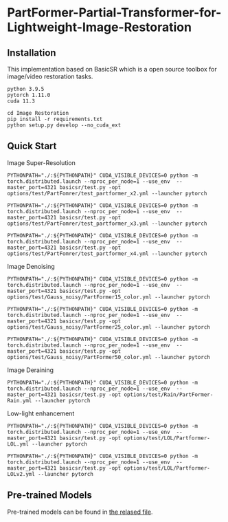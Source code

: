 # PartFormer-Partial-Transformer-for-Lightweight-Image-Restoration

## Installation
This implementation based on BasicSR which is a open source toolbox for image/video restoration tasks.

```
python 3.9.5
pytorch 1.11.0
cuda 11.3
```

```
cd Image Restoration
pip install -r requirements.txt
python setup.py develop --no_cuda_ext
```
## Quick Start
Image Super-Resolution
```
PYTHONPATH="./:${PYTHONPATH}" CUDA_VISIBLE_DEVICES=0 python -m torch.distributed.launch --nproc_per_node=1 --use_env  --master_port=4321 basicsr/test.py -opt options/test/PartFomrer/test_partformer_x2.yml --launcher pytorch 
```
```
PYTHONPATH="./:${PYTHONPATH}" CUDA_VISIBLE_DEVICES=0 python -m torch.distributed.launch --nproc_per_node=1 --use_env  --master_port=4321 basicsr/test.py -opt options/test/PartFomrer/test_partformer_x3.yml --launcher pytorch 
```
```
PYTHONPATH="./:${PYTHONPATH}" CUDA_VISIBLE_DEVICES=0 python -m torch.distributed.launch --nproc_per_node=1 --use_env  --master_port=4321 basicsr/test.py -opt options/test/PartFomrer/test_partformer_x4.yml --launcher pytorch 
```
Image Denoising
```
PYTHONPATH="./:${PYTHONPATH}" CUDA_VISIBLE_DEVICES=0 python -m torch.distributed.launch --nproc_per_node=1 --use_env  --master_port=4321 basicsr/test.py -opt options/test/Gauss_noisy/PartFormer15_color.yml --launcher pytorch 
```
```
PYTHONPATH="./:${PYTHONPATH}" CUDA_VISIBLE_DEVICES=0 python -m torch.distributed.launch --nproc_per_node=1 --use_env  --master_port=4321 basicsr/test.py -opt options/test/Gauss_noisy/PartFormer25_color.yml --launcher pytorch 
```
```
PYTHONPATH="./:${PYTHONPATH}" CUDA_VISIBLE_DEVICES=0 python -m torch.distributed.launch --nproc_per_node=1 --use_env  --master_port=4321 basicsr/test.py -opt options/test/Gauss_noisy/PartFormer50_color.yml --launcher pytorch 
```
Image Deraining
```
PYTHONPATH="./:${PYTHONPATH}" CUDA_VISIBLE_DEVICES=0 python -m torch.distributed.launch --nproc_per_node=1 --use_env  --master_port=4321 basicsr/test.py -opt options/test/Rain/PartFormer-Rain.yml --launcher pytorch 
```
Low-light enhancement
```
PYTHONPATH="./:${PYTHONPATH}" CUDA_VISIBLE_DEVICES=0 python -m torch.distributed.launch --nproc_per_node=1 --use_env  --master_port=4321 basicsr/test.py -opt options/test/LOL/Partformer-LOL.yml --launcher pytorch 
```
```
PYTHONPATH="./:${PYTHONPATH}" CUDA_VISIBLE_DEVICES=0 python -m torch.distributed.launch --nproc_per_node=1 --use_env  --master_port=4321 basicsr/test.py -opt options/test/LOL/Partformer-LOLv2.yml --launcher pytorch 
```
## Pre-trained Models
Pre-trained models can be found in [the relased file](https://github.com/charonf/PartFormer-Partial-Transformer-for-Lightweight-Image-Restoration/releases/tag/pre-trained_model).
